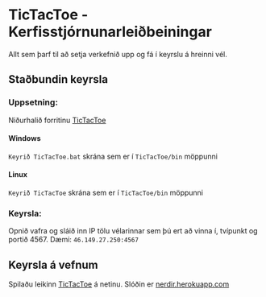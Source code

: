# TicTacToe - Kerfisstjórnunarleiðbeiningar

Allt sem þarf til að setja verkefnið upp og fá í keyrslu á hreinni vél.

## Staðbundin keyrsla

### Uppsetning:

Niðurhalið forritinu [TicTacToe](https://github.com/NerdirMedSkapgerdir/TicTacToe/releases)

#### Windows

`Keyrið TicTacToe.bat` skrána sem er í `TicTacToe/bin` möppunni

#### Linux

`Keyrið TicTacToe` skrána sem er í `TicTacToe/bin` möppunni

### Keyrsla:

Opnið vafra og sláið inn IP tölu vélarinnar sem þú ert að vinna í, tvípunkt og portið 4567. Dæmi: `46.149.27.250:4567`

## Keyrsla á vefnum

Spilaðu leikinn [TicTacToe](https://nerdir.herokuapp.com) á netinu. Slóðin er [nerdir.herokuapp.com](https://nerdir.herokuapp.com)
